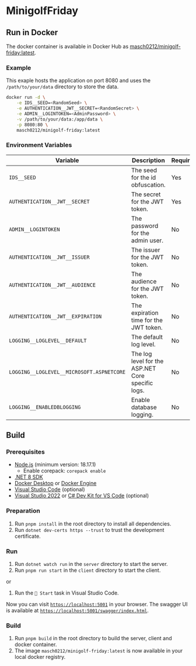 # MinigolfFriday

## Run in Docker

The docker container is available in Docker Hub as [masch0212/minigolf-friday:latest](https://hub.docker.com/r/masch0212/minigolf-friday).

### Example

This exaple hosts the application on port 8080 and uses the `/path/to/your/data` directory to store the data.

```bash
docker run -d \
    -e IDS__SEED=<RandomSeed> \
    -e AUTHENTICATION__JWT__SECRET=<RandomSecret> \
    -e ADMIN__LOGINTOKEN=<AdminPassword> \
    -v /path/to/your/data:/app/data \
    -p 8080:80 \
    masch0212/minigolf-friday:latest
```

### Environment Variables

| Variable                                  | Description                                       | Required | Default                  |
| ----------------------------------------- | ------------------------------------------------- | -------- | ------------------------ |
| `IDS__SEED`                               | The seed for the id obfuscation.                  | Yes      | -                        |
| `AUTHENTICATION__JWT__SECRET`             | The secret for the JWT token.                     | Yes      | -                        |
| `ADMIN__LOGINTOKEN`                       | The password for the admin user.                  | No       | `admin`                  |
| `AUTHENTICATION__JWT__ISSUER`             | The issuer for the JWT token.                     | No       | `/api/auth/token`        |
| `AUTHENTICATION__JWT__AUDIENCE`           | The audience for the JWT token.                   | No       | `MinigolfFridayAudience` |
| `AUTHENTICATION__JWT__EXPIRATION`         | The expiration time for the JWT token.            | No       | `00:15:00`               |
| `LOGGING__LOGLEVEL__DEFAULT`              | The default log level.                            | No       | `Information`            |
| `LOGGING__LOGLEVEL__MICROSOFT.ASPNETCORE` | The log level for the ASP.NET Core specific logs. | No       | `Warning`                |
| `LOGGING__ENABLEDBLOGGING`                | Enable database logging.                          | No       | `false`                  |

## Build

### Prerequisites

- [Node.js](https://nodejs.org/en/) (minimum version: 18.17.1)
  - Enable corepack: `corepack enable`
- [.NET 8 SDK](https://dotnet.microsoft.com/download/dotnet/8.0)
- [Docker Desktop](https://www.docker.com/products/docker-desktop) or [Docker Engine](https://docs.docker.com/engine/install/)
- [Visual Studio Code](https://code.visualstudio.com/) (optional)
- [Visual Studio 2022](https://visualstudio.microsoft.com/vs/) or [C# Dev Kit for VS Code](https://marketplace.visualstudio.com/items?itemName=ms-dotnettools.csdevkit) (optional)

### Preparation

1. Run `pnpm install` in the root directory to install all dependencies.
2. Run `dotnet dev-certs https --trust` to trust the development certificate.

### Run

1. Run `dotnet watch run` in the `server` directory to start the server.
2. Run `pnpm run start` in the `client` directory to start the client.

or

1. Run the `🚀 Start` task in Visual Studio Code.

Now you can visit [`https://localhost:5001`](https://localhost:5001) in your browser.
The swagger UI is available at [`https://localhost:5001/swagger/index.html`](https://localhost:5001/swagger/index.html).

### Build

1. Run `pnpm build` in the root directory to build the server, client and docker container.
2. The image `masch0212/minigolf-friday:latest` is now available in your local docker registry.
